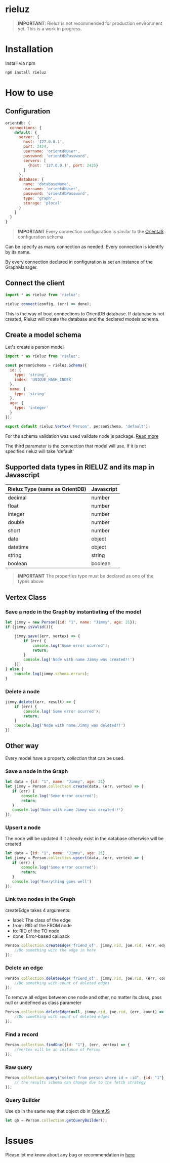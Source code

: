 # rieluz

> **IMPORTANT**: Rieluz is not recommended for production environment yet. This is a work in progress.

# Installation
Install via npm

```sh
npm install rieluz
```

# How to use

## Configuration
```js
orientdb: {
  connections: {
    default: {
      server: {
        host: '127.0.0.1',
        port: 2424,
        username: 'orientdbUser',
        password: 'orientdbPassword',
        servers: [
          {host: '127.0.0.1', port: 2425}
        ]
      },
      database: {
        name: 'databaseName',
        username: 'orientdbUser',
        password: 'orientdbPassword',
        type: 'graph',
        storage: 'plocal'
      }
    }
  }
}
```
> **IMPORTANT**
> Every connection configuration is similar to the [OrientJS](https://github.com/orientechnologies/orientjs) configuration schema.

Can be specify as many connection as needed. Every connection is identify by its name.

By every connection declared in configuration is set an instance of the GraphManager.


## Connect the client
```js
import * as rieluz from 'rieluz';

rieluz.connect(config, (err) => done);

```
This is the way of boot connections to OrientDB database. If database is not created, Rieluz will create the database and the declared models schema.

## Create a model schema
Let's create a person model
```js
import * as rieluz from 'rieluz';

const personSchema = rieluz.Schema({
  id: {
    type: 'string',
    index: 'UNIQUE_HASH_INDEX'
  },
  name: {
    type: 'string'
  },
  age: {
    type: 'integer'
  }
});

export default rieluz.Vertex('Person', personSchema, 'default');
```
For the schema validation was used validate node js package. [Read more](https://www.npmjs.com/package/validate)

The third parameter is the connection that model will use. If it is not specified rieluz will take 'default'

## Supported data types in **RIELUZ** and its map in Javascript
| Rieluz Type (same as OrientDB)| Javascript|
| ----------------------------- | --------- |
| decimal                       | number    |
| float                         | number    |
| integer                       | number    |
| double                        | number    |
| short                         | number    |
| date                          | object    |
| datetime                      | object    |
| string                        | string    |
| boolean                       | boolean   |

> **IMPORTANT**
> The properties type must be declared as one of the types above

## Vertex Class

### Save a node in the Graph by instantiating of the model
```js
let jimmy = new Person({id: "1", name: "Jimmy", age: 21});
if (jimmy.isValid()){

    jimmy.save((err, vertex) => {
        if (err) {
            console.log('Some error ocurred');
            return;
        }    
        console.log('Node with name Jimmy was created!!')
    });
} else {
    console.log(jimmy.schema.errors);
}
```
### Delete a node
```js
jimmy.delete((err, result) => {
    if (err) {
        console.log('Some error ocurred');
        return;
    }    
    console.log('Node with name Jimmy was deleted!!')
})
```
## Other way
Every model have a property *collection* that can be used.
### Save a node in the Graph
```js
let data = {id: "1", name: "Jimmy", age: 21}
let jimmy = Person.collection.create(data, (err, vertex) => {
   if (err) {
       console.log('Some error ocurred');
       return;
   }    
   console.log('Node with name Jimmy was created!!')
});
```

### Upsert a node
The node will be updated if it already exist in the database otherwise will be created
```js
let data = {id: "1", name: "Jimmy", age: 21}
let jimmy = Person.collection.upsert(data, (err, vertex) => {
   if (err) {
       console.log('Some error ocurred');
       return;
   }    
   console.log('Everything goes well')
});
```

### Link two nodes in the Graph

createEdge takes 4 arguments: 
* label: The class of the edge
* from: RID of the FROM node
* to: RID of the TO node
* done: Error-based callback

```js
Person.collection.createEdge('friend_of', jimmy.rid, joe.rid, (err, edge) => {
    //Do something with the edge in here
});
```

### Delete an edge

```js
Person.collection.deleteEdge('friend_of', jimmy.rid, joe.rid, (err, count) => {
    //Do something with count of deleted edges
});
```
To remove all edges between one node and other, no matter its class, pass null or undefined as class parameter
```js
Person.collection.deleteEdge(null, jimmy.rid, joe.rid, (err, count) => {
    //Do something with count of deleted edges
});
```
### Find a record

```js
Person.collection.findOne({id: "1"}, (err, vertex) => {
    //vertex will be an instance of Person
});
```

### Raw query

```js
Person.collection.query("select from person where id = :id", {id: "1"}, (err, results) => {
    // the results schema can change due to the fetch strategy
});
```


### Query Builder
Use qb in the same way that object db in [OrientJS](https://github.com/orientechnologies/orientjs)
```js
let qb = Person.collection.getQueryBuilder();
```


# Issues
Please let me know about any bug or recommendation in [here](https://github.com/joelmcs6/rieluz/issues)